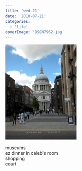 ```yaml
---
title: 'wed 21'
date: '2010-07-21'
categories:
  - 'life'
coverImage: 'DSCN7962.jpg'
---
```


[![](images/DSCN7962-225x300.jpg)](https://blog.kaleighscruggs.com/wp-content/uploads/2010/07/DSCN7962.jpg)

museums  
ez dinner in caleb's room  
shopping  
court
